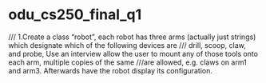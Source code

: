 # odu_cs250_final_q1

/// 1.Create a class “robot”, each robot has three arms (actually just strings) which designate which of the following devices are 
/// drill, scoop, claw, and probe, Use an interview allow the user to mount any of those tools onto each arm, multiple copies of the same ///are allowed, e.g. claws on arm1 and arm3. Afterwards have the robot display its configuration.
